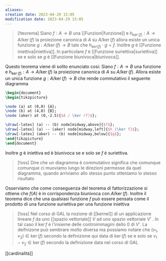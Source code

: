 ```yaml
---
aliases: 
creation date: 2023-04-29 15:05
modification date: 2023-04-29 15:05
---
```


>[!teorema]
>Siano $f : A \to B$ una [[Funzioni|funzione]] e $h_{\ker(f)} : A \to A / \ker(f)$ la proiezione canonica di $A$ su $A / \ker(f)$ allora esiste un unica funzione $g : A / \ker(f) \to B$ tale che $h_{ker(f)} \cdot g = f$. Inoltre $g$ è [[Funzione iniettiva|iniettiva]]. In particolare $f$ è [[Funzione suriettiva|suriettiva]] se e solo se $g$ è [[Funzione biunivoca|biunivoca]].


Questo teorema viene di solito enunciato cosi:
Siano $f : A \to B$ una funzione e $h_{\ker(f)} : A \to A / \ker(f)$ la proiezione canonica di $A$ su $A / \ker(f)$. Allora esiste un unica funzione $g : A / \ker(f) \to B$ che rende commutativo il seguente diagramma

```tikz
\begin{document}
\begin{tikzpicture}

\node (a) at (0,0) {A};
\node (b) at (4,0) {B};
\node (aker) at (0,-2.5){$A / \ker (f)$};

\draw[-latex] (a) -- (b) node[midway,above]{$f$};
\draw[-latex] (a) -- (aker) node[midway,left]{$h_{\ker f}$};
\draw[-latex] (aker) -- (b) node[midway,below]{$g$};
\end{tikzpicture}
\end{document}
```
Inoltre $g$ è iniettiva ed è biunivoca se e solo se $f$ è suriettiva.

>[!oss]
>Dire che un diagramma è commutativo significa che comunque comunque ci muoviamo lungo le direzioni permesse da quel diagramma, quando arriviamo allo stesso punto otteniamo lo stesso risultato


Osserviamo che come conseguenza del teorema di fattorizzazione si ottiene che $f(A)$ è in corrispondenza biunivoca con $A / \ker(f)$.
Inoltre il teorema dice che una qualsiasi funzione $f$ può essere pensata come il prodotto di una funzione suriettiva per una funzione iniettiva

>[!oss]
>Nel corso di GAL la nozione di [[kernel]] di un applicazione lineare $f$ da uno [[spazio vettoriale]] $V$ ad uno spazio vettoriale $V'$ . In tal caso il $\ker f$ è l'insieme delle controimmagini dello 0 di $V'$. La deifnizone può sembrare molto diversa ma possiamo notare che $(v_{1},v_{2}) \in \ker (f)$ secondo la definizione qui data di $\ker (f)$ se e solo se $v_{1} - v_{2} \in \ker(f)$ secondo la definizione data nel corso di GAL

[[cardinalità]]



